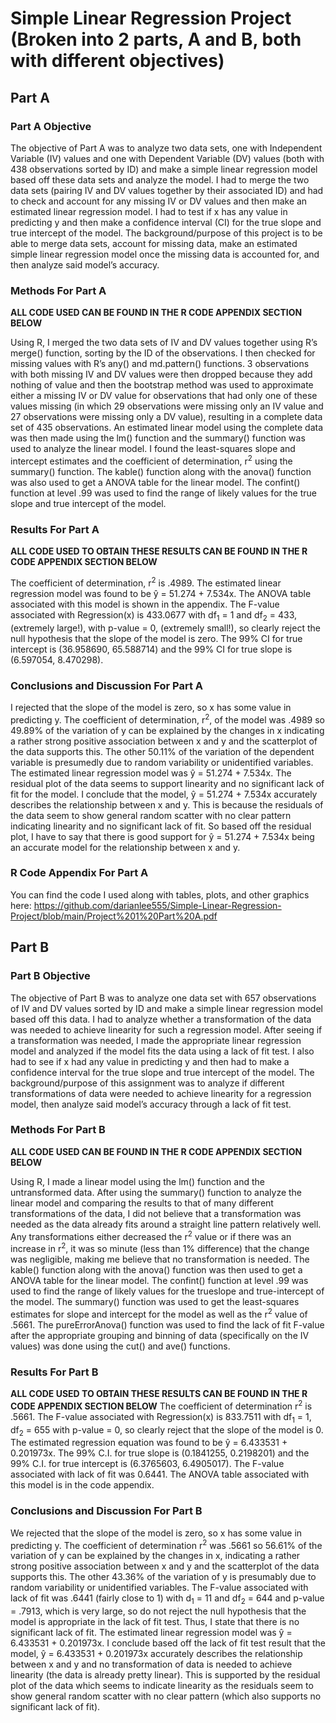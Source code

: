 # Simple Linear Regression Project (Broken into 2 parts, A and B, both with different objectives)

## Part A

### Part A Objective

The objective of Part A was to analyze two data sets, one with Independent Variable (IV) values and one with Dependent Variable (DV) values (both with 438 observations sorted by ID) and make a simple linear regression model based off these data sets and analyze the model. I had to merge the two data sets (pairing IV and DV values together by their associated ID) and had to check and account for any missing IV or DV values and then make an estimated linear regression model. I had to test if x has any value in predicting y and then make a confidence interval (CI) for the true slope and true intercept of the model. The background/purpose of this project is to be able to merge data sets, account for missing data, make an estimated simple linear regression model once the missing data is accounted for, and then analyze said model’s accuracy.

### Methods For Part A
**ALL CODE USED CAN BE FOUND IN THE R CODE APPENDIX SECTION BELOW**

Using R, I merged the two data sets of IV and DV values together using R’s merge() function, sorting by the ID of the observations. I then checked for missing values with R’s any() and md.pattern() functions. 3 observations with both missing IV and DV values were then dropped because they add nothing of value and then the bootstrap method was used to approximate either a missing IV or DV value for observations that had only one of these values missing (in which 29 observations were missing only an IV value and 27 observations were missing only a DV value), resulting in a complete data set of 435 observations. An estimated linear model using the complete data was then made using the lm() function and the summary() function was used to analyze the linear model. I found the least-squares slope and intercept estimates and the coefficient of determination, r<sup>2</sup> using the summary() function. The kable() function along with the anova() function was also used to get a ANOVA table for the linear model. The confint() function at level .99 was used to find the range of likely values for the true slope and true intercept of the model.

### Results For Part A
**ALL CODE USED TO OBTAIN THESE RESULTS CAN BE FOUND IN THE R CODE APPENDIX SECTION BELOW**


The coefficient of determination, r<sup>2</sup> is .4989. The estimated linear regression model was found to be ŷ = 51.274 +  7.534x. The ANOVA table associated with this model is shown in the appendix. The F-value associated with Regression(x) is 433.0677 with df<sub>1</sub> = 1 and df<sub>2</sub> = 433, (extremely large!), with p-value = 0, (extremely small!), so clearly reject the null hypothesis that the slope of the model is zero. The 99% CI for true intercept is (36.958690, 65.588714) and the 99% CI for true slope is (6.597054, 8.470298).

### Conclusions and Discussion For Part A
I rejected that the slope of the model is zero, so x has some value in predicting y. The coefficient of determination, r<sup>2</sup>, of the model was .4989 so 49.89% of the variation of y can be explained by the changes in x indicating a rather strong positive association between x and y and the scatterplot of the data supports this. The other 50.11% of the variation of the dependent variable is presumedly due to random variability or unidentified variables. The estimated linear regression model was ŷ = 51.274 +  7.534x. The residual plot of the data seems to support linearity and no significant lack of fit for the model. I conclude that the model, ŷ = 51.274 +  7.534x accurately describes the relationship between x and y. This is because the residuals of the data seem to show general random scatter with no clear pattern indicating linearity and no significant lack of fit. So based off the residual plot, I have to say that there is good support for ŷ = 51.274 +  7.534x being an accurate model for the relationship between x and y.

### R Code Appendix For Part A
You can find the code I used along with tables, plots, and other graphics here: https://github.com/darianlee555/Simple-Linear-Regression-Project/blob/main/Project%201%20Part%20A.pdf

## Part B

### Part B Objective

The objective of Part B was to analyze one data set with 657 observations of
IV and DV values sorted by ID and make a simple linear regression model based off this data. I
had to analyze whether a transformation of the data was needed to achieve linearity for such a
regression model. After seeing if a transformation was needed, I made the appropriate linear
regression model and analyzed if the model fits the data using a lack of fit test. I also had to see if x had any value in predicting y and then had to make a confidence interval for the true slope and true intercept of the model. The background/purpose of this assignment was to analyze if different transformations of data were needed to achieve linearity for a regression model, then analyze said model’s accuracy through a lack of fit test.

### Methods For Part B
**ALL CODE USED CAN BE FOUND IN THE R CODE APPENDIX SECTION BELOW**

Using R, I made a linear model using the lm() function and the untransformed data.
After using the summary() function to analyze the linear model and comparing the results to that
of many different transformations of the data, I did not believe that a transformation was needed as the data already fits around a straight line pattern relatively well. Any transformations either decreased the r<sup>2</sup> value or if there was an increase in r<sup>2</sup>, it was so minute (less than 1% difference) that the change was negligible, making me believe that no transformation is needed. The kable() function along with the anova() function was then used to get a ANOVA table for the linear model. The confint() function at level .99 was used to find the range of likely values for the trueslope and true-intercept of the model. The summary() function was used to get the least-squares estimates for slope and intercept for the model as well as the r<sup>2</sup> value of .5661. The pureErrorAnova() function was used to find the lack of fit F-value after the appropriate grouping and binning of data (specifically on the IV values) was done using the cut() and ave() functions.

### Results For Part B
**ALL CODE USED TO OBTAIN THESE RESULTS CAN BE FOUND IN THE R CODE APPENDIX SECTION BELOW**
The coefficient of determination r<sup>2</sup> is .5661. The F-value associated with Regression(x) is 833.7511 with df<sub>1</sub> = 1, df<sub>2</sub> = 655 with p-value = 0, so clearly reject that the slope of the model is 0. The estimated regression equation was found to be ŷ = 6.433531 + 0.201973x. The 99% C.I. for true slope is (0.1841255, 0.2198201) and the 99% C.I. for true intercept is (6.3765603, 6.4905017). The F-value associated with lack of fit was 0.6441. The ANOVA table associated with this model is in the code appendix.

### Conclusions and Discussion For Part B
We rejected that the slope of the model is zero, so x has some value in predicting y. The coefficient of determination r<sup>2</sup> was .5661 so 56.61% of the variation of y can be explained by the changes in x, indicating a rather strong positive association between x and y and the scatterplot of the data supports this. The other 43.36% of the variation of y is presumably due to random variability or unidentified variables. The F-value associated with lack of fit was .6441 (fairly close to 1) with d<sub>1</sub> = 11 and df<sub>2</sub> = 644 and p-value = .7913, which is very large, so do not reject the null hypothesis that the model is appropriate in the lack of fit test. Thus, I state that there is no significant lack of fit. The estimated linear regression model was ŷ = 6.433531 + 0.201973x. I conclude based off the lack of fit test result that the model, ŷ = 6.433531 + 0.201973x accurately describes the relationship between x and y and no transformation of data is needed to achieve linearity (the data is already pretty linear). This is supported by the residual plot of the data which seems to indicate linearity as the residuals seem to show general random scatter with no clear pattern (which also supports no significant lack of fit). 
